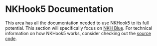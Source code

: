 # NKHook5 Documentation
This area has all the documentation needed to use NKHook5 to its full potential. This section will specifically focus on [NKH Blue](https://github.com/DisabledMallis/NKHook5/blob/master/NKHook5/NKHook5/NKH/Blue/NKH_Blue.md). For technical information on how NKHook5 works, consider checking out the [source code](https://github.com/DisabledMallis/NKHook5).